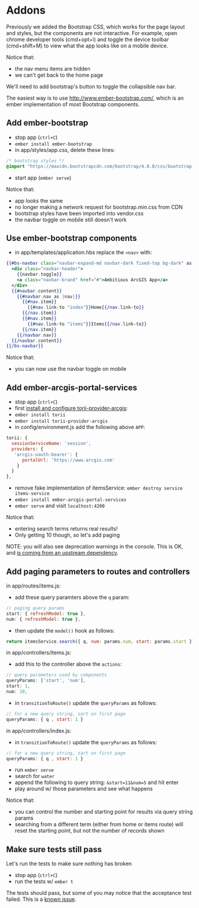 # Addons

Previously we added the Bootstrap CSS, which works for the page layout and styles, but the components are not interactive. For example, open chrome developer tools (cmd+opt+i) and toggle the device toolbar (cmd+shift+M) to view what the app looks like on a mobile device.

Notice that:
- the nav menu items are hidden
- we can't get back to the home page

We'll need to add bootstrap's button to toggle the collapsible nav bar.

The easiest way is to use http://www.ember-bootstrap.com/, which is an ember implementation of most Bootstrap components.

## Add ember-bootstrap
- stop app (`ctrl+C`)
- `ember install ember-bootstrap`
- in app/styles/app.css, delete these lines:
```css
/* bootstrap styles */
@import "https://maxcdn.bootstrapcdn.com/bootstrap/4.0.0/css/bootstrap.min.css";
```
- start app (`ember serve`)

Notice that:
- app looks the same
- no longer making a network request for bootstrap.min.css from CDN
- bootstrap styles have been imported into vendor.css
- the navbar toggle on mobile still doesn't work

## Use ember-bootstrap components
- in app/templates/application.hbs replace the `<nav>` with:

```hbs
{{#bs-navbar class="navbar-expand-md navbar-dark fixed-top bg-dark" as |navbar|}}
  <div class="navbar-header">
    {{navbar.toggle}}
    <a class="navbar-brand" href="#">Ambitious ArcGIS App</a>
  </div>
  {{#navbar.content}}
    {{#navbar.nav as |nav|}}
      {{#nav.item}}
        {{#nav.link-to "index"}}Home{{/nav.link-to}}
      {{/nav.item}}
      {{#nav.item}}
        {{#nav.link-to "items"}}Items{{/nav.link-to}}
      {{/nav.item}}
    {{/navbar.nav}}
  {{/navbar.content}}
{{/bs-navbar}}
```

Notice that:
- you can now use the navbar toggle on mobile

## Add ember-arcgis-portal-services
- stop app (`ctrl+C`)
- first [install and configure torii-provider-arcgis](https://github.com/dbouwman/torii-provider-arcgis#usage):
 - `ember install torii`
 - `ember install torii-provider-arcgis`
 - in config/environment.js add the following above `APP`:

```js
torii: {
  sessionServiceName: 'session',
  providers: {
   'arcgis-oauth-bearer': {
      portalUrl: 'https://www.arcgis.com'
    }
  }
},
```
- remove fake implementation of itemsService:
`ember destroy service items-service`
- `ember install ember-arcgis-portal-services`
- `ember serve` and visit `localhost:4200`

Notice that:
- entering search terms returns real results!
- Only getting 10 though, so let's add paging

NOTE: you will also see deprecation warnings in the console. This is OK, and [is coming from an upstream dependency](https://github.com/Vestorly/torii/issues/424).

## Add paging parameters to routes and controllers
in app/routes/items.js:
- add these query paramters above the `q` param:

```js
// paging query params
start: { refreshModel: true },
num: { refreshModel: true },
```

- then update the `model()` hook as follows:

```js
return itemsService.search({ q, num: params.num, start: params.start });
```

in app/controllers/items.js:
- add this to the controller above the `actions`:

```js
// query parameters used by components
queryParams: ['start', 'num'],
start: 1,
num: 10,
```

- in `transitionToRoute()` update the `queryParams` as follows:

```js
// for a new query string, sart on first page
queryParams: { q , start: 1 }
```

in app/controllers/index.js:
- in `transitionToRoute()` update the `queryParams` as follows:

```js
// for a new query string, sart on first page
queryParams: { q , start: 1 }
```

- run `ember serve`
- search for `water`
- append the following to query string: `&start=11&num=5` and hit enter
- play around w/ those parameters and see what happens

Notice that:
- you can control the number and starting point for results via query string params
- searching from a different term (either from home or items route) will reset the starting point, but not the number of records shown

## Make sure tests still pass

Let's run the tests to make sure nothing has broken
- stop app (`ctrl+C`)
- run the tests w/ `ember t`

The tests should pass, but some of you may notice that the acceptance test failed. This is a [known issue](https://github.com/Esri/ember-arcgis-portal-services/issues/148).
